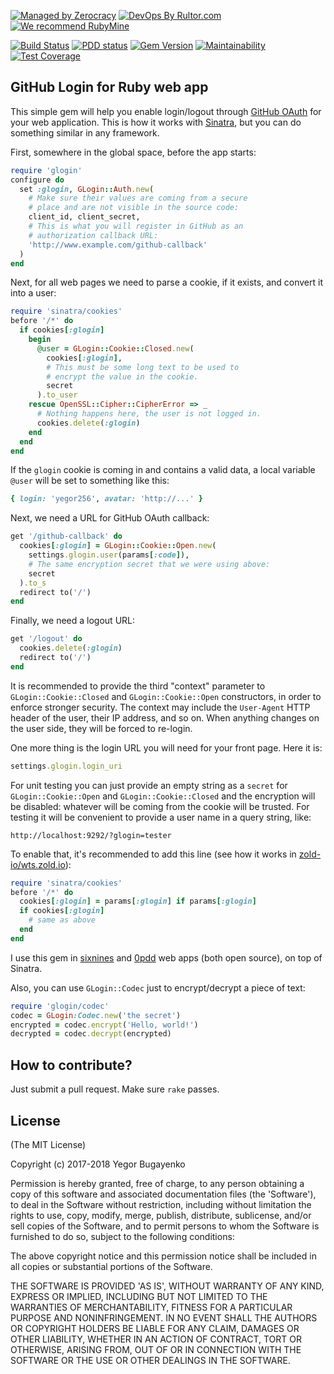 [![Managed by Zerocracy](https://www.0crat.com/badge/C3RFVLU72.svg)](https://www.0crat.com/p/C3RFVLU72)
[![DevOps By Rultor.com](http://www.rultor.com/b/yegor256/glogin)](http://www.rultor.com/p/yegor256/glogin)
[![We recommend RubyMine](http://img.teamed.io/rubymine-recommend.svg)](https://www.jetbrains.com/ruby/)

[![Build Status](https://travis-ci.org/yegor256/glogin.svg)](https://travis-ci.org/yegor256/glogin)
[![PDD status](http://www.0pdd.com/svg?name=yegor256/glogin)](http://www.0pdd.com/p?name=yegor256/glogin)
[![Gem Version](https://badge.fury.io/rb/glogin.svg)](http://badge.fury.io/rb/glogin)
[![Maintainability](https://api.codeclimate.com/v1/badges/155f86b639d155259219/maintainability)](https://codeclimate.com/github/yegor256/glogin/maintainability)
[![Test Coverage](https://img.shields.io/codecov/c/github/yegor256/glogin.svg)](https://codecov.io/github/yegor256/glogin?branch=master)

## GitHub Login for Ruby web app

This simple gem will help you enable login/logout through
[GitHub OAuth](https://developer.github.com/apps/building-integrations/setting-up-and-registering-oauth-apps/)
for your web application. This is how it works with
[Sinatra](http://www.sinatrarb.com/),
but you can do something similar in any framework.

First, somewhere in the global space, before the app starts:

```ruby
require 'glogin'
configure do
  set :glogin, GLogin::Auth.new(
    # Make sure their values are coming from a secure
    # place and are not visible in the source code:
    client_id, client_secret,
    # This is what you will register in GitHub as an
    # authorization callback URL:
    'http://www.example.com/github-callback'
  )
end
```

Next, for all web pages we need to parse a cookie, if it exists,
and convert it into a user:

```ruby
require 'sinatra/cookies'
before '/*' do
  if cookies[:glogin]
    begin
      @user = GLogin::Cookie::Closed.new(
        cookies[:glogin],
        # This must be some long text to be used to
        # encrypt the value in the cookie.
        secret
      ).to_user
    rescue OpenSSL::Cipher::CipherError => _
      # Nothing happens here, the user is not logged in.
      cookies.delete(:glogin)
    end
  end
end
```

If the `glogin` cookie is coming in and contains a valid data,
a local variable `@user` will be set to something like this:

```ruby
{ login: 'yegor256', avatar: 'http://...' }
```

Next, we need a URL for GitHub OAuth callback:

```ruby
get '/github-callback' do
  cookies[:glogin] = GLogin::Cookie::Open.new(
    settings.glogin.user(params[:code]),
    # The same encryption secret that we were using above:
    secret
  ).to_s
  redirect to('/')
end
```

Finally, we need a logout URL:

```ruby
get '/logout' do
  cookies.delete(:glogin)
  redirect to('/')
end
```

It is recommended to provide the third "context" parameter to
`GLogin::Cookie::Closed` and `GLogin::Cookie::Open` constructors, in order
to enforce stronger security. The context may include the `User-Agent`
HTTP header of the user, their IP address, and so on. When anything
changes on the user side, they will be forced to re-login.

One more thing is the login URL you will need for your front page. Here
it is:

```ruby
settings.glogin.login_uri
```

For unit testing you can just provide an empty string as a `secret` for
`GLogin::Cookie::Open` and `GLogin::Cookie::Closed` and the encryption will be disabled:
whatever will be coming from the cookie will be trusted. For testing
it will be convenient to provide a user name in a query string, like:

```
http://localhost:9292/?glogin=tester
```

To enable that, it's recommended to add this line (see how
it works in [zold-io/wts.zold.io](https://github.com/zold-io/wts.zold.io)):

```ruby
require 'sinatra/cookies'
before '/*' do
  cookies[:glogin] = params[:glogin] if params[:glogin]
  if cookies[:glogin]
    # same as above
  end
end
```

I use this gem in [sixnines](https://github.com/yegor256/sixnines)
and [0pdd](https://github.com/yegor256/0pdd) web apps (both open source),
on top of Sinatra.

Also, you can use `GLogin::Codec` just to encrypt/decrypt a piece of text:

```ruby
require 'glogin/codec'
codec = GLogin:Codec.new('the secret')
encrypted = codec.encrypt('Hello, world!')
decrypted = codec.decrypt(encrypted)
```

## How to contribute?

Just submit a pull request. Make sure `rake` passes.

## License

(The MIT License)

Copyright (c) 2017-2018 Yegor Bugayenko

Permission is hereby granted, free of charge, to any person obtaining a copy
of this software and associated documentation files (the 'Software'), to deal
in the Software without restriction, including without limitation the rights
to use, copy, modify, merge, publish, distribute, sublicense, and/or sell
copies of the Software, and to permit persons to whom the Software is
furnished to do so, subject to the following conditions:

The above copyright notice and this permission notice shall be included in all
copies or substantial portions of the Software.

THE SOFTWARE IS PROVIDED 'AS IS', WITHOUT WARRANTY OF ANY KIND, EXPRESS OR
IMPLIED, INCLUDING BUT NOT LIMITED TO THE WARRANTIES OF MERCHANTABILITY,
FITNESS FOR A PARTICULAR PURPOSE AND NONINFRINGEMENT. IN NO EVENT SHALL THE
AUTHORS OR COPYRIGHT HOLDERS BE LIABLE FOR ANY CLAIM, DAMAGES OR OTHER
LIABILITY, WHETHER IN AN ACTION OF CONTRACT, TORT OR OTHERWISE, ARISING FROM,
OUT OF OR IN CONNECTION WITH THE SOFTWARE OR THE USE OR OTHER DEALINGS IN THE
SOFTWARE.
